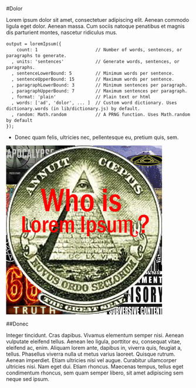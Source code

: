 #Dolor

Lorem ipsum dolor sit amet, consectetuer adipiscing elit. Aenean commodo ligula eget dolor. Aenean massa. Cum sociis natoque penatibus et magnis dis parturient montes, nascetur ridiculus mus. 

~~~
output = loremIpsum({
    count: 1                      // Number of words, sentences, or paragraphs to generate. 
  , units: 'sentences'            // Generate words, sentences, or paragraphs. 
  , sentenceLowerBound: 5         // Minimum words per sentence. 
  , sentenceUpperBound: 15        // Maximum words per sentence. 
  , paragraphLowerBound: 3        // Minimum sentences per paragraph. 
  , paragraphUpperBound: 7        // Maximum sentences per paragraph. 
  , format: 'plain'               // Plain text or html 
  , words: ['ad', 'dolor', ... ]  // Custom word dictionary. Uses dictionary.words (in lib/dictionary.js) by default. 
  , random: Math.random           // A PRNG function. Uses Math.random by default 
});
~~~

- Donec quam felis, ultricies nec, pellentesque eu, pretium quis, sem. 

![](img/03.jpg) 

##Donec 

Integer tincidunt. Cras dapibus. Vivamus elementum semper nisi. Aenean vulputate eleifend tellus. Aenean leo ligula, porttitor eu, consequat vitae, eleifend ac, enim. Aliquam lorem ante, dapibus in, viverra quis, feugiat a, tellus. Phasellus viverra nulla ut metus varius laoreet. Quisque rutrum. Aenean imperdiet. Etiam ultricies nisi vel augue. Curabitur ullamcorper ultricies nisi. Nam eget dui. Etiam rhoncus. Maecenas tempus, tellus eget condimentum rhoncus, sem quam semper libero, sit amet adipiscing sem neque sed ipsum. 